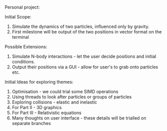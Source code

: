 Personal project:

Initial Scope:
1. Simulate the dynamics of two particles, influenced only by gravity.
2. First milestone will be output of the two positions in vector format on the terminal

Possible Extensions:
1. Simulate N-body interactions - let the user decide positions and initial conditions.
2. Output their positions via a GUI - allow for user's to grab onto particles etc.


Initial Ideas for exploring themes:
1. Optimisation - we could trial some SIMD operations
2. Using threads to look after particles or groups of particles
3. Exploring collisions - elastic and inelastic
4. For Part II - 3D graphics
5. For Part III - Relativistic equations
6. Many thoughts on user interface - these details will be trialled on separate branches
